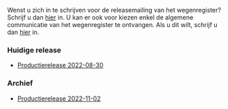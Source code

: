 Wenst u zich in te schrijven voor de releasemailing van het wegenregister? Schrijf u dan [hier](https://analytics-eu.clickdimensions.com/cn/aqwrf/InReleaseWR) in. U kan er ook voor kiezen enkel de algemene communicatie van het wegenregister te ontvangen. Als u dit wilt, schrijf u dan [hier](https://analytics-eu.clickdimensions.com/cn/aqwrf/InMailingsWR) in.


### Huidige release

- [Productierelease 2022-08-30](https://assets.vlaanderen.be/image/upload/v1668069615/VBR-WR_Productierelease_2022-08-30-091122-121809_o0xiej.pdf)

### Archief

- [Productierelease 2022-11-02](https://assets.vlaanderen.be/image/upload/v1668069613/VBR-WR_Productierelease_2022-11-02-091122-122418_h0pfx1.pdf)
